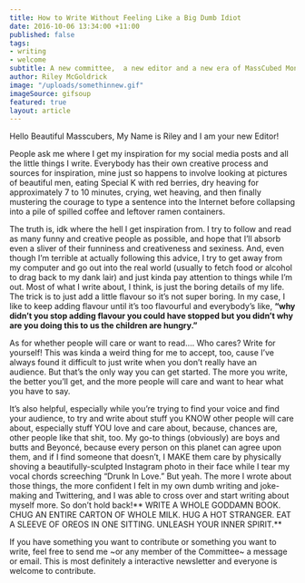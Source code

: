 ```yaml
---
title: How to Write Without Feeling Like a Big Dumb Idiot
date: 2016-10-06 13:34:00 +11:00
published: false
tags:
- writing
- welcome
subtitle: A new committee,  a new editor and a new era of MassCubed Monthly!
author: Riley McGoldrick
image: "/uploads/somethinnew.gif"
imageSource: gifsoup
featured: true
layout: article
---
```


Hello Beautiful Masscubers,
My Name is Riley and I am your new Editor!

People ask me where I get my inspiration for my social media posts and all the little things I write. Everybody has their own creative process and sources for inspiration, mine just so happens to involve looking at pictures of beautiful men, eating Special K with red berries, dry heaving for approximately 7 to 10 minutes, crying, wet heaving, and then finally mustering the courage to type a sentence into the Internet before collapsing into a pile of spilled coffee and leftover ramen containers.

The truth is, idk where the hell I get inspiration from. I try to follow and read as many funny and creative people as possible, and hope that I’ll absorb even a sliver of their funniness and creativeness and sexiness. And, even though I’m terrible at actually following this advice, I try to get away from my computer and go out into the real world (usually to fetch food or alcohol to drag back to my dank lair) and just kinda pay attention to things while I’m out. Most of what I write about, I think, is just the boring details of my life. The trick is to just add a little flavour so it’s not super boring. In my case, I like to keep adding flavour until it’s too flavourful and everybody’s like, **“why didn’t you stop adding flavour you could have stopped but you didn’t why are you doing this to us the children are hungry.”**

As for whether people will care or want to read…. Who cares? Write for yourself! This was kinda a weird thing for me to accept, too, cause I’ve always found it difficult to just write when you don’t really have an audience. But that’s the only way you can get started. The more you write, the better you’ll get, and the more people will care and want to hear what you have to say.

It’s also helpful, especially while you’re trying to find your voice and find your audience, to try and write about stuff you KNOW other people will care about, especially stuff YOU love and care about, because, chances are, other people like that shit, too. My go-to things (obviously) are boys and butts and Beyoncé, because every person on this planet can agree upon them, and if I find someone that doesn’t, I MAKE them care by physically shoving a beautifully-sculpted Instagram photo in their face while I tear my vocal chords screeching “Drunk In Love.” But yeah. The more I wrote about those things, the more confident I felt in my own dumb writing and joke-making and Twittering, and I was able to cross over and start writing about myself more.
So don’t hold back!** WRITE A WHOLE GODDAMN BOOK. CHUG AN ENTIRE CARTON OF WHOLE MILK. HUG A HOT STRANGER. EAT A SLEEVE OF OREOS IN ONE SITTING. UNLEASH YOUR INNER SPIRIT.**

If you have something you want to contribute or something you want to write, feel free to send me ~or any member of the Committee~ a message or email. This is most definitely a interactive newsletter and everyone is welcome to contribute.